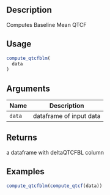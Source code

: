 ## Description

Computes Baseline Mean QTCF

## Usage

```r
compute_qtcfblm(
  data
)
```

## Arguments

| Name | Description |
|------|-------------|
| `data` | dataframe of input data |

## Returns

a dataframe with deltaQTCFBL column

## Examples

```r
compute_qtcfblm(compute_qtcf(data))
```


